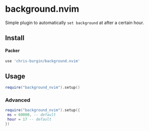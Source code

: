 # background.nvim
Simple plugin to automatically `set background` at after a certain hour.

## Install
#### Packer
```lua
use 'chris-burgin/background.nvim'
```
## Usage
```lua
require("background_nvim").setup()
```

### Advanced
```lua
require("background_nvim").setup({
 ms = 60000, -- default
 hour = 17 -- default
})
```
